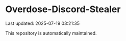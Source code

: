 # Overdose-Discord-Stealer

Last updated: 2025-07-19 03:21:35

This repository is automatically maintained.

